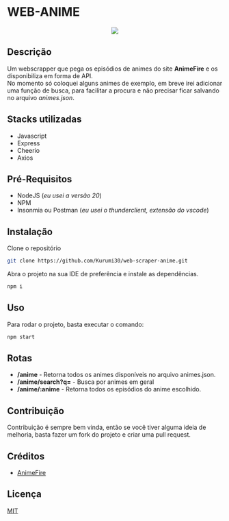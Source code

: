 # WEB-ANIME

<p align="center">
  <img src="https://animefire.plus/uploads/cmt/2845312_1687951782.webp"/>
</p>

## Descrição

Um webscrapper que pega os episódios de animes do site **AnimeFire** e os disponibiliza em forma de API.<br>
No momento só coloquei alguns animes de exemplo, em breve irei adicionar uma função de busca, para facilitar a procura e não precisar ficar salvando no arquivo *animes.json*.

## Stacks utilizadas

- Javascript
- Express
- Cheerio
- Axios

## Pré-Requisitos

- NodeJS (*eu usei a versão 20*)
- NPM
- Insonmia ou Postman (*eu usei o thunderclient, extensão do vscode*)

## Instalação

Clone o repositório

```bash
git clone https://github.com/Kurumi30/web-scraper-anime.git
```

Abra o projeto na sua IDE de preferência e instale as dependências.

```bash
npm i
```

## Uso

Para rodar o projeto, basta executar o comando:

```bash
npm start
```

## Rotas

- **/anime** - Retorna todos os animes disponíveis no arquivo animes.json.
- **/anime/search?q=** - Busca por animes em geral
- **/anime/:anime** - Retorna todos os episódios do anime escolhido.

## Contribuição

Contribuição é sempre bem vinda, então se você tiver alguma ideia de melhoria, basta fazer um fork do projeto e criar uma pull request.

## Créditos

- [AnimeFire](https://animefire.plus/)

## Licença

[MIT](https://choosealicense.com/licenses/mit/)